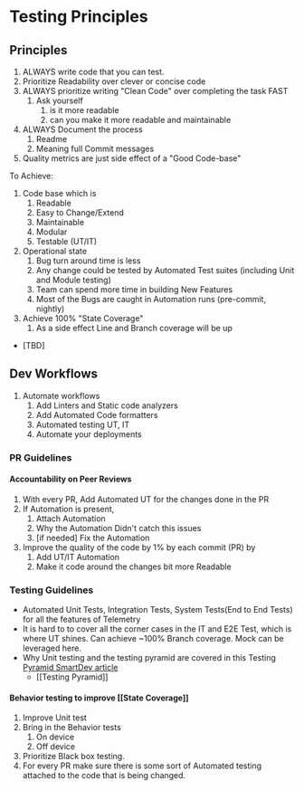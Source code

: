 # Testing Principles

## Principles

1. ALWAYS write code that you can test.
2. Prioritize Readability over clever or concise code
3. ALWAYS prioritize writing "Clean Code" over completing the task FAST
    1. Ask yourself
        1. is it more readable
        2. can you make it more readable and maintainable
4. ALWAYS Document the process
    1. Readme
    2. Meaning full Commit messages
5. Quality metrics are just side effect of a "Good Code-base"

To Achieve:

1. Code base which is
   1. Readable
   2. Easy to Change/Extend
   3. Maintainable
   4. Modular
   5. Testable (UT/IT)
2. Operational state
   1. Bug turn around time is less
   2. Any change could be tested by Automated Test suites (including Unit and Module testing)
   3. Team can spend more time in building New Features
   4. Most of the Bugs are caught in Automation runs (pre-commit, nightly)
3. Achieve 100% "State Coverage"
   1. As a side effect Line and Branch coverage will be up

- [TBD]

## Dev Workflows

1. Automate workflows
    1. Add Linters and Static code analyzers
    2. Add Automated Code formatters
    3. Automated testing UT, IT
    4. Automate your deployments

### PR Guidelines

#### Accountability on Peer Reviews

1. With every PR, Add Automated UT for the changes done in the PR
2. If Automation is present,
   1. Attach Automation
   2. Why the Automation Didn't catch this issues
   3. [if needed] Fix the Automation
3. Improve the quality of the code by 1% by each commit (PR) by
   1. Add UT/IT Automation
   2. Make it code around the changes bit more Readable

### Testing Guidelines

- Automated Unit Tests, Integration Tests, System Tests(End to End Tests) for all the features of Telemetry
- It is hard to to cover all the corner cases in the IT and E2E Test, which is where UT shines. Can achieve ~100% Branch coverage. Mock can be leveraged here.
- Why Unit testing and the testing pyramid are covered in this Testing [Pyramid SmartDev article](https://wiki.cisco.com/display/SMARTDEV/Testing+Pyramid)
  - [[Testing Pyramid]]

#### Behavior testing to improve [[State Coverage]]

1. Improve Unit test
2. Bring in the Behavior tests
   1. On device
   2. Off device
3. Prioritize Black box testing.
4. For every PR make sure there is some sort of Automated testing attached to the code that is being changed.
